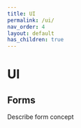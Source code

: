```yaml
---
title: UI
permalink: /ui/
nav_order: 4
layout: default
has_children: true
---
```


# UI

## Forms

Describe form concept